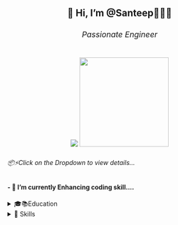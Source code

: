 <h2 align="center">👋 Hi, I’m @Santeep👨🏽‍💻 <sub><h6>Passionate Engineer</h6></sub><p align="center"> <img src="https://github-readme-stats.vercel.app/api?username=Santeep&show_icons=true&theme=gotham"> <img width='200' src="https://github-readme-stats.vercel.app/api/top-langs/?username=Santeep" />
 </p></h2>
<h6>📦⚡Click on the Dropdown to view details...</h6>
<h4>- 🌱 I’m currently Enhancing coding skill....</h4>
<details>
  <summary>🎓📚Education</summary>
 
 ## B.Tech

- 📖 **Electronics and Communication Engineering**\
📆 2017 - 2021\
📍 **Reva University** - Bangalore, Karnataka
 
 ## Higher Secondary School

- 📖 **Science (PCMB)**\
📆 2015 - 2017\
📍 **ABBS-Pre University College** - Bangalore, Karnataka
 
 ## School

- 📖 **Science and Java Application**\
📆 2005 - 2015\
📍 **St.John's High School** - Bangalore, Karnataka
 
 
</details>

 <details>
  <summary>📃 Skills</summary>
 
## Programming Language
| Programming Language |                             | Tool | Status  |
| -------------------- | -------------------------------------------- | --------- | --------- |
| C Prograaming | <img align="left" src="https://img.shields.io/badge/C-A8B9CC?logo=c&logoColor=white" /> |Code::Block  | |
| C++ Prograaming | <img align="left" src="https://img.shields.io/badge/C++-00599C?logo=c%2B%2B&logoColor=white" />  |Dev c++  | |
| Java |<img align="left"	src="https://img.shields.io/badge/Java-ED8B00?style=for-the-badge&logo=java&logoColor=white"/>|<img src="https://img.shields.io/badge/Eclipse-2C2255?style=for-the-badge&logo=eclipse&logoColor=white" />
|Python|<img align="left" src="https://img.shields.io/badge/Python-3776AB?logo=python&logoColor=white" />|Anaconda|
|Html5 ,CSS3 , JavaScript|<img align="left" src="https://img.shields.io/badge/html5-E34F26?logo=html5&logoColor=white" /><img align="left" src="https://img.shields.io/badge/css3-1572B6?logo=css3&logoColor=white" /><img src="https://img.shields.io/badge/JavaScript-F7DF1E?style=for-the-badge&logo=javascript&logoColor=black" />|<img src="https://img.shields.io/badge/sublime_text-%23575757.svg?&style=for-the-badge&logo=sublime-text&logoColor=important" /> 


</details>
<!---
Santeep/Santeep is a ✨ special ✨ repository because its `README.md` (this file) appears on your GitHub profile.
You can click the Preview link to take a look at your changes.
--->


